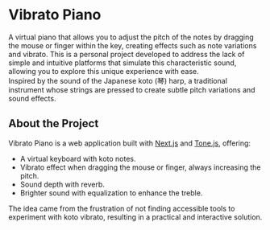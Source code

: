 # Vibrato Piano

A virtual piano that allows you to adjust the pitch of the notes by dragging the mouse or finger within the key, creating effects such as note variations and vibrato. This is a personal project developed to address the lack of simple and intuitive platforms that simulate this characteristic sound, allowing you to explore this unique experience with ease.  
Inspired by the sound of the Japanese koto (琴) harp, a traditional instrument whose strings are pressed to create subtle pitch variations and sound effects.

## About the Project

Vibrato Piano is a web application built with [Next.js](https://nextjs.org/) and [Tone.js](https://tonejs.github.io/), offering:

- A virtual keyboard with koto notes.
- Vibrato effect when dragging the mouse or finger, always increasing the pitch.
- Sound depth with reverb.
- Brighter sound with equalization to enhance the treble.

The idea came from the frustration of not finding accessible tools to experiment with koto vibrato, resulting in a practical and interactive solution.
